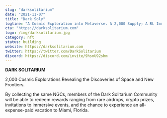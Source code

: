 ```yaml
---
slug: "darksolitarium"
date: "2021-11-07"
title: "Dark Soly"
logline: "A Cosmic Exploration into Metaverse. A 2,000 Supply; A RL Immersive Experience"
cta: "https://darksolitarium.com"
logo: /img/darksolitarium.jpg
category: nft
status: building
website: https://darksolitarium.com
twitter: https://twitter.com/DarkSolitarium
discord: https://discord.com/invite/9hsnU92shm
---
```


**DARK SOLITARIUM**

2,000 Cosmic Explorations Revealing the Discoveries of Space and New Frontiers.

By collecting the same NGCs, members of the Dark Solitarium Community will be able to redeem rewards ranging from rare airdrops, 
crypto prizes, invitations to immersive events, and the chance to experience an all-expense-paid vacation to Miami, Florida.
